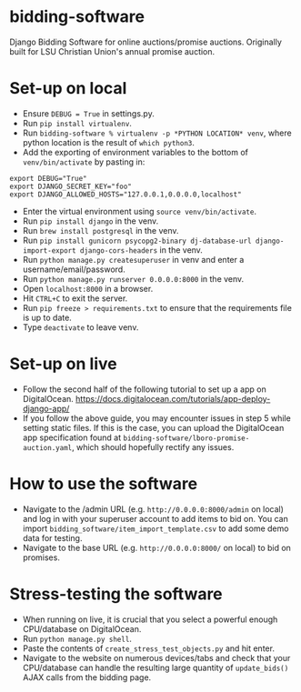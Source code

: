 # bidding-software
Django Bidding Software for online auctions/promise auctions. Originally built for LSU Christian Union's annual promise auction.

# Set-up on local
- Ensure `DEBUG = True` in settings.py.
- Run `pip install virtualenv`.
- Run `bidding-software % virtualenv -p *PYTHON LOCATION* venv`, where python location is the result of `which python3`.
- Add the exporting of environment variables to the bottom of `venv/bin/activate` by pasting in:
```
export DEBUG="True"
export DJANGO_SECRET_KEY="foo"
export DJANGO_ALLOWED_HOSTS="127.0.0.1,0.0.0.0,localhost"
```
- Enter the virtual environment using `source venv/bin/activate`.
- Run `pip install django` in the venv.
- Run `brew install postgresql` in the venv.
- Run `pip install gunicorn psycopg2-binary dj-database-url django-import-export django-cors-headers` in the venv.
- Run `python manage.py createsuperuser` in venv and enter a username/email/password.
- Run `python manage.py runserver 0.0.0.0:8000` in the venv.
- Open `localhost:8000` in a browser.
- Hit `CTRL+C` to exit the server.
- Run `pip freeze > requirements.txt` to ensure that the requirements file is up to date.
- Type `deactivate` to leave venv.

# Set-up on live
- Follow the second half of the following tutorial to set up a app on DigitalOcean. https://docs.digitalocean.com/tutorials/app-deploy-django-app/
- If you follow the above guide, you may encounter issues in step 5 while setting static files. If this is the case, you can upload the DigitalOcean app specification found at `bidding-software/lboro-promise-auction.yaml`, which should hopefully rectify any issues.

# How to use the software
- Navigate to the /admin URL (e.g. `http://0.0.0.0:8000/admin` on local) and log in with your superuser account to add items to bid on. You can import `bidding_software/item_import_template.csv` to add some demo data for testing.
- Navigate to the base URL (e.g. `http://0.0.0.0:8000/` on local) to bid on promises.

# Stress-testing the software
- When running on live, it is crucial that you select a powerful enough CPU/database on DigitalOcean.
- Run `python manage.py shell`.
- Paste the contents of `create_stress_test_objects.py` and hit enter.
- Navigate to the website on numerous devices/tabs and check that your CPU/database can handle the resulting large quantity of `update_bids()` AJAX calls from the bidding page.